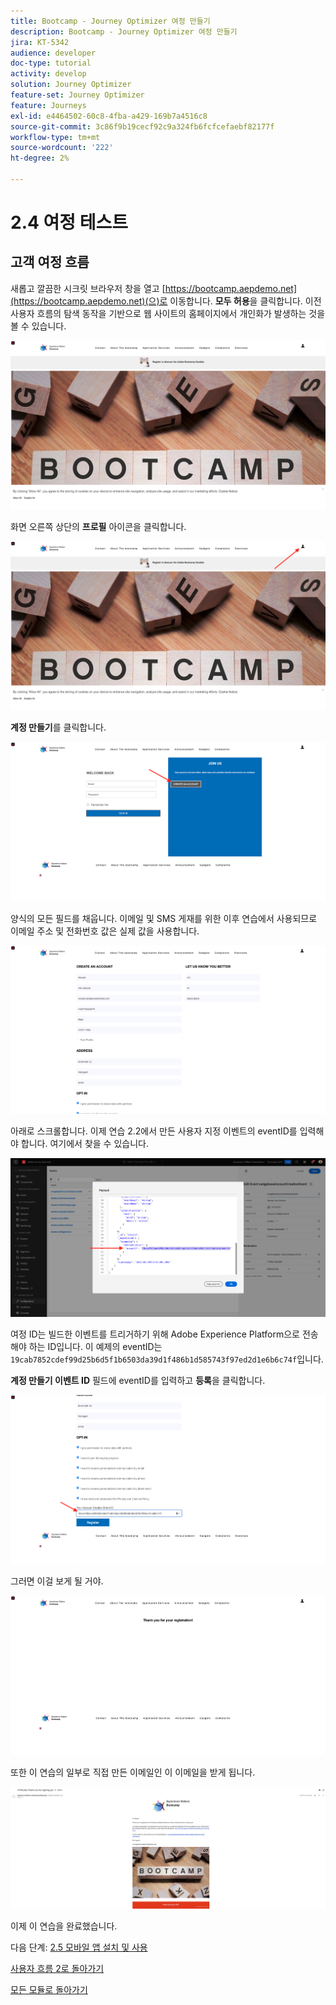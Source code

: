 ```yaml
---
title: Bootcamp - Journey Optimizer 여정 만들기
description: Bootcamp - Journey Optimizer 여정 만들기
jira: KT-5342
audience: developer
doc-type: tutorial
activity: develop
solution: Journey Optimizer
feature-set: Journey Optimizer
feature: Journeys
exl-id: e4464502-60c8-4fba-a429-169b7a4516c8
source-git-commit: 3c86f9b19cecf92c9a324fb6fcfcefaebf82177f
workflow-type: tm+mt
source-wordcount: '222'
ht-degree: 2%

---
```


# 2.4 여정 테스트

## 고객 여정 흐름

새롭고 깔끔한 시크릿 브라우저 창을 열고 [https://bootcamp.aepdemo.net](https://bootcamp.aepdemo.net)(으)로 이동합니다. **모두 허용**&#x200B;을 클릭합니다. 이전 사용자 흐름의 탐색 동작을 기반으로 웹 사이트의 홈페이지에서 개인화가 발생하는 것을 볼 수 있습니다.

![DSN](./images/web8a.png)

화면 오른쪽 상단의 **프로필** 아이콘을 클릭합니다.

![데모](./images/web8b.png)

**계정 만들기**&#x200B;를 클릭합니다.

![데모](./images/pv5.png)

양식의 모든 필드를 채웁니다. 이메일 및 SMS 게재를 위한 이후 연습에서 사용되므로 이메일 주소 및 전화번호 값은 실제 값을 사용합니다.

![데모](./images/pv7a.png)

아래로 스크롤합니다. 이제 연습 2.2에서 만든 사용자 지정 이벤트의 eventID를 입력해야 합니다. 여기에서 찾을 수 있습니다.

![AOP](./images/payloadeventID.png)

여정 ID는 빌드한 이벤트를 트리거하기 위해 Adobe Experience Platform으로 전송해야 하는 ID입니다. 이 예제의 eventID는 `19cab7852cdef99d25b6d5f1b6503da39d1f486b1d585743f97ed2d1e6b6c74f`입니다.

**계정 만들기 이벤트 ID** 필드에 eventID를 입력하고 **등록**&#x200B;을 클릭합니다.

![데모](./images/pv8a.png)

그러면 이걸 보게 될 거야.

![데모](./images/pv9.png)

또한 이 연습의 일부로 직접 만든 이메일인 이 이메일을 받게 됩니다.

![데모](./images/pv10a.png)

이제 이 연습을 완료했습니다.

다음 단계: [2.5 모바일 앱 설치 및 사용](./ex5.md)

[사용자 흐름 2로 돌아가기](./uc2.md)

[모든 모듈로 돌아가기](../../overview.md)
